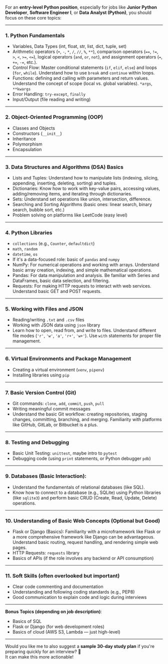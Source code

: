 For an **entry-level Python position**, especially for jobs like **Junior Python Developer**, **Software Engineer I**, or **Data Analyst (Python)**, you should focus on these core topics:

---

### 1. **Python Fundamentals**
- Variables, Data Types (int, float, str, list, dict, tuple, set)
- Arithmetic operators (`+`, `-`, `*`, `/`, `//`, `%`, `**`), comparison operators (`==`, `!=`, `>`, `<`, `>=`, `<=`), logical operators (`and`, `or`, `not`), and assignment operators (`=`, `+=`, `-=`, etc.).
- Control Flow: Master conditional statements (`if`, `elif`, `else`) and loops (`for`, `while`). Understand how to use `break` and `continue` within loops.
- Functions: defining and calling with parameters and return values. Understand the concept of scope (local vs. global variables). `*args`, `**kwargs`
- Error Handling: `try-except`, `finally`
- Input/Output (file reading and writing)

---

### 2. **Object-Oriented Programming (OOP)**
- Classes and Objects
- Constructors (`__init__`)
- Inheritance
- Polymorphism
- Encapsulation

---

### 3. **Data Structures and Algorithms (DSA) Basics**
- Lists and Tuples: Understand how to manipulate lists (indexing, slicing, appending, inserting, deleting, sorting) and tuples.
- Dictionaries: Know how to work with key-value pairs, accessing values, adding/removing items, and iterating through dictionaries.
- Sets: Understand set operations like union, intersection, difference.
- Searching and Sorting Algorithms (basic ones: linear search, binary search, bubble sort, etc.)
- Problem solving on platforms like LeetCode (easy level)

---

### 4. **Python Libraries**
- `collections` (e.g., `Counter`, `defaultdict`)
- `math`, `random`
- `datetime`,  `os`
- If it's a data-focused role: basic of `pandas` and `numpy`
- NumPy: For numerical operations and working with arrays. Understand basic array creation, indexing, and simple mathematical operations.
- Pandas: For data manipulation and analysis. Be familiar with Series and DataFrames, basic data selection, and filtering.
- Requests: For making HTTP requests to interact with web services. Understand basic GET and POST requests.

---

### 5. **Working with Files and JSON**
- Reading/writing `.txt` and `.csv` files
- Working with JSON data using `json` library
- Learn how to open, read from, and write to files. Understand different file modes (`'r'`, `'w'`, `'a'`, `'r+'`, `'w+'`). Use `with` statements for proper file management.

---

### 6. **Virtual Environments and Package Management**
- Creating a virtual environment (`venv`, `pipenv`)
- Installing libraries using `pip`

---

### 7. **Basic Version Control (Git)**
- Git commands: `clone`, `add`, `commit`, `push`, `pull`
- Writing meaningful commit messages
- Understand the basic Git workflow: creating repositories, staging changes, committing, branching, and merging. Familiarity with platforms like GitHub, GitLab, or Bitbucket is a plus.

---

### 8. **Testing and Debugging**
- Basic Unit Testing: `unittest`, maybe intro to `pytest`
- Debugging code (using `print` statements, or Python debugger `pdb`)

---

### 9. **Databases (Basic Interaction):**
- Understand the fundamentals of relational databases (like SQL).
- Know how to connect to a database (e.g., SQLite) using Python libraries (like `sqlite3`) and perform basic CRUD (Create, Read, Update, Delete) operations.

---

### 10. **Understanding of Basic Web Concepts (Optional but Good)**
- Flask or Django (Basics): Familiarity with a microframework like Flask or a more comprehensive framework like Django can be advantageous. Understand basic routing, request handling, and rendering simple web pages.
- HTTP Requests: `requests` library
- Basics of APIs (if the role involves any backend or API consumption)

---

### 11. **Soft Skills (often overlooked but important)**
- Clear code commenting and documentation
- Understanding and following coding standards (e.g., PEP8)
- Good communication to explain code and logic during interviews

---

**Bonus Topics (depending on job description)**:
- Basics of SQL
- Flask or Django (for web development roles)
- Basics of cloud (AWS S3, Lambda — just high-level)

---

Would you like me to also suggest a **sample 30-day study plan** if you're preparing quickly for an interview? 🚀  
It can make this more actionable!
